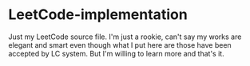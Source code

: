 # LeetCode-implementation
Just my LeetCode source file.
I'm just a rookie, can't say my works are elegant and smart even though what I put here are those have been accepted by LC system.
But I'm willing to learn more and that's it.
